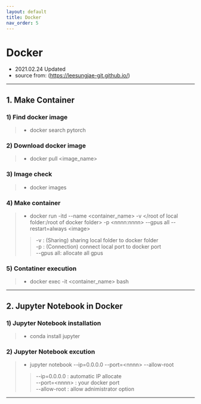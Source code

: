 ```yaml
---
layout: default
title: Docker
nav_order: 5
---
```


# Docker
- 2021.02.24 Updated
- source from: (<https://leesungjae-git.github.io/>)

---

## 1. Make Container
### 1) Find docker image  
   > * docker search pytorch  

### 2) Download docker image  
   > * docker pull \<image_name>  

### 3) Image check  
   > * docker images  

### 4) Make container 
   > * docker run -itd --name \<container_name> -v </root of local folder:/root of docker folder> -p \<nnnn:nnnn> \--gpus all \--restart=always \<image>
   > > -v : (Sharing) sharing local folder to docker folder  
   > > -p : (Connection) connect local port to docker port  
   > > \--gpus all: allocate all gpus 

### 5) Contatiner execution  
   > * docker exec -it \<container_name> bash

---

## 2. Jupyter Notebook in Docker
### 1) Jupyter Notebook installation
   > * conda install jupyter  

### 2) Jupyter Notebook excution
   > * jupyter notebook --ip=0.0.0.0 --port=\<nnnn> --allow-root  
   > > \--ip=0.0.0.0 : automatic IP allocate  
   > > \--port=\<nnnn> : your docker port  
   > > \--allow-root : allow adnimistrator option  

---

